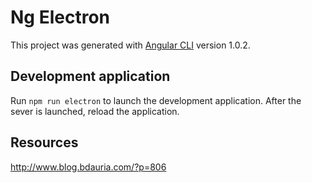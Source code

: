 # Ng Electron

This project was generated with [Angular CLI](https://github.com/angular/angular-cli) version 1.0.2.

## Development application

Run `npm run electron` to launch the development application. After the sever is launched, reload the application.

## Resources

http://www.blog.bdauria.com/?p=806
